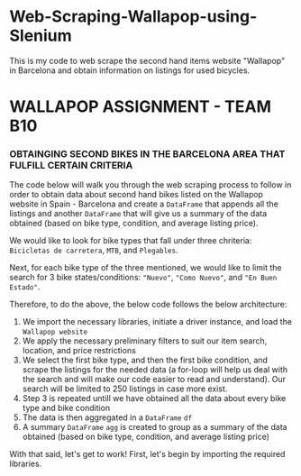 # Web-Scraping-Wallapop-using-Slenium
This is my code to web scrape the second hand items website "Wallapop" in Barcelona and obtain information on listings for used bicycles.

# WALLAPOP ASSIGNMENT - TEAM B10
### OBTAINGING SECOND BIKES IN THE BARCELONA AREA THAT FULFILL CERTAIN CRITERIA

The code below will walk you through the web scraping process to follow in order to obtain data about second hand bikes listed on the Wallapop website in Spain - Barcelona and create a ```DataFrame``` that appends all the listings and another ```DataFrame``` that will give us a summary of the data obtained (based on bike type, condition, and average listing price).

We would like to look for bike types that fall under three chriteria: ```Bicicletas de carretera```, ```MTB```, and ```Plegables```.

Next, for each bike type of the three mentioned, we would like to limit the search for 3 bike states/conditions: ```"Nuevo"```, ```"Como Nuevo"```, and ```"En Buen Estado"```.

Therefore, to do the above, the below code follows the below architecture:
1. We import the necessary libraries, initiate a driver instance, and load the ```Wallapop website```
2. We apply the necessary preliminary filters to suit our item search, location, and price restrictions
3. We select the first bike type, and then the first bike condition, and scrape the listings for the needed data (a for-loop will help us deal with the search and will make our code easier to read and understand). Our search will be limited to 250 listings in case more exist.
4. Step 3 is repeated untill we have obtained all the data about every bike type and bike condition
5. The data is then aggregated in a ```DataFrame``` ```df```
6. A summary ```DataFrame``` ```agg```  is created to group as a summary of the data obtained (based on bike type, condition, and average listing price)


With that said, let's get to work! First, let's begin by importing the required libraries.

